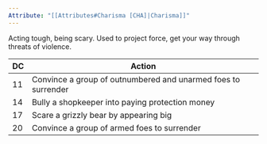 ```yaml
---
Attribute: "[[Attributes#Charisma [CHA]|Charisma]]"
---
```

Acting tough, being scary. Used to project force, get your way through threats of violence.

|**DC**|**Action**|
|---|---|
|11|Convince a group of outnumbered and unarmed foes to surrender|
|14|Bully a shopkeeper into paying protection money|
|17|Scare a grizzly bear by appearing big|
|20|Convince a group of armed foes to surrender|
